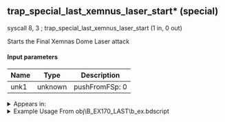 ## trap_special_last_xemnus_laser_start* (special)

syscall 8, 3 ; trap_special_last_xemnus_laser_start (1 in, 0 out)

Starts the Final Xemnas Dome Laser attack

#### Input parameters
| Name | Type | Description
|------|------|------------
| unk1   | unknown   | pushFromFSp: 0




<details>
	<summary>Appears in:</summary>
| filename | Entity (obj)
|----------|-------------
| obj\B_EX170_LAST\b_ex.bdscript       | ((B) Xemnas (Final))          
| obj\B_EX170_LAST_LV99\b_ex.bdscript       | ((B99) Xemnas (Final) (Limit Cut The World of Nothing)?)          

</details>

<details>
	<summary>Example Usage From obj\B_EX170_LAST\b_ex.bdscript</summary>
L14922:
 popToSp 0
 pushFromPSp 16
 pushImmf 1
 gosub 12, L737
 pushFromFSp 0
 pushFromPSp 16
 syscall 1, 217 ; trap_obj_set_pos_trans (2 in, 0 out)
 pushFromPSp 16
 pushImmf 0
 pushImmf 0
 pushImmf -1
 pushImmf 1
 gosub 12, L344
 pushFromFSp 0
 pushFromPSp 16
 syscall 1, 79 ; trap_obj_set_dir (2 in, 0 out)
 pushFromFSp 0
 fetchValue 4
 pushImm 226
 pushImmf 0
 syscall 1, 11 ; trap_sysobj_motion_start (3 in, 0 out)
 pushImmf 120
 gosub 12, L1244
 pushFromFSp 0
 syscall 8, 3 ; trap_special_last_xemnus_laser_start (1 in, 0 out)
 pushFromFSp 0
 gosub 12, L10262
 memcpyToSp 16, 32
 pushFromPSp 32
 pushImm 9
 syscall 1, 212 ; trap_obj_pattern_disable (2 in, 0 out)
 pushFromFSp 0
 gosub 12, L9960
 jz L15013
 gosub 12, L15077
 memcpyToSp 16, 32
 pushFromPSp 32
 pushFromPAi L27807 ; ___ai 'stop' (L27807)
 syscall 1, 8 ; trap_obj_act_start (2 in, 0 out)
 jmp L15024
</details>

